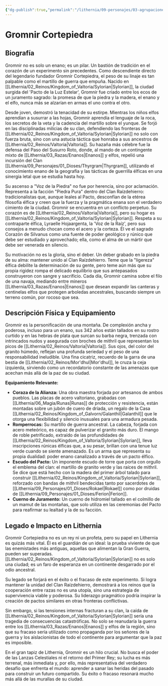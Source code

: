 ```yaml
---
{"dg-publish":true,"permalink":"/lithernia/09-personajes/03-agrupaciones/clan-raizdehierro/gromnir-cortepiedra/","tags":["[lithernia","personajes","enano","clan","Valtoria","Eldrador","Sylorian"]}
---
```


# Gromnir Cortepiedra

## Biografía

Gromnir no es solo un enano; es un pilar. Un bastión de tradición en el corazón de un experimento sin precedentes. Como descendiente directo del legendario fundador Gromnir Cortepiedra, el peso de su linaje es tan palpable como el martillo de guerra que empuña. Nacido en [[Lithernia/02_Reinos/Kingdom_of_Valtoria/Sylorian\|Sylorian]], la ciudad surgida del 'Pacto de la Luz Estelar', Gromnir fue criado entre los ecos de un juramento sagrado: la promesa de que la piedra y la madera, el enano y el elfo, nunca más se alzarían en armas el uno contra el otro.

Desde joven, demostró la tenacidad de su estirpe. Mientras los niños elfos aprendían a susurrar a las hojas, Gromnir aprendía el lenguaje de la roca, los secretos de la veta y la cadencia del martillo sobre el yunque. Se forjó en las disciplinadas milicias de su clan, defendiendo las fronteras de [[Lithernia/02_Reinos/Kingdom_of_Valtoria/Sylorian\|Sylorian]] no solo con fuerza bruta, sino con una astucia táctica que honraba a sus ancestros de [[Lithernia/02_Reinos/Valtoria\|Valtoria]]. Su hazaña más célebre fue la defensa del Paso del Susurro Roto, donde, al mando de un contingente mixto de [[Lithernia/03_Razas/Enanos\|Enanos]] y elfos, repelió una incursión del Clan [[Lithernia/09_Personajes/01_Dioses/Thyrgram\|Thyrgram]], utilizando el conocimiento enano de la geografía y las tácticas de guerrilla élficas en una sinergia letal que se estudia hasta hoy.

Su ascenso a "Voz de la Piedra" no fue por herencia, sino por aclamación. Representa a la facción "Piedra Pura" dentro del Clan Raízdehierro: tradicionalistas que, aunque leales al Pacto, desconfían de la etérea filosofía élfica y creen que la fuerza y la pragmática enana son el verdadero cimiento de la ciudad. Gromnir se encuentra en un conflicto perpetuo. Su corazón es de [[Lithernia/02_Reinos/Valtoria\|Valtoria]], pero su hogar es [[Lithernia/02_Reinos/Kingdom_of_Valtoria/Sylorian\|Sylorian]]. Respeta a su contraparte élfica, Lyraelle Hojaargenta, la 'Voz de la Raíz', pero sus consejos a menudo chocan como el acero y la corteza. Él ve el sagrado Corazón de Silvanus como una fuente de poder geológico y rúnico que debe ser estudiado y aprovechado; ella, como el alma de un mártir que debe ser venerada en silencio.

Su motivación no es la gloria, sino el deber. Un deber grabado en la piedra de su alma: mantener unido al Clan Raízdehierro. Teme que la "ligereza" élfica debilite la determinación de su gente, pero teme aún más que su propia rigidez rompa el delicado equilibrio que sus antepasados construyeron con sangre y sacrificio. Cada día, Gromnir camina sobre el filo de una navaja, mediando entre mineros [[Lithernia/03_Razas/Enanos\|Enanos]] que desean expandir las canteras y centinelas elfos que protegen arboledas ancestrales, buscando siempre un terreno común, por rocoso que sea.

## Descripción Física y Equipamiento

Gromnir es la personificación de una montaña. De complexión ancha y poderosa, incluso para un enano, sus 342 años están tallados en su rostro curtido y en las hebras de plata que surcan su barba negra, trenzada con intrincados nudos y asegurada con broches de mithril que representan los picos de [[Lithernia/02_Reinos/Valtoria\|Valtoria]]. Sus ojos, del color del granito húmedo, reflejan una profunda seriedad y el peso de una responsabilidad ineludible. Una fina cicatriz, recuerdo de la garra de una bestia de [[Lithernia/02_Reinos/Mor'dhul\|Mor'dhul]], le cruza la ceja izquierda, sirviendo como un recordatorio constante de las amenazas que acechan más allá de la paz de su ciudad.

**Equipamiento Relevante:**

*   **Coraza de la Alianza:** Una obra maestra forjada por artesanos de ambos pueblos. Las placas de acero valtoriano, grabadas con [[Lithernia/06_Magia/Runas\|Runas]] de protección y resistencia, están montadas sobre un jubón de cuero de dríada, un regalo de la Casa [[Lithernia/02_Reinos/Kingdom_of_Galvorn/Galanthil\|Galanthil]] que le otorga una flexibilidad y silencio inusuales para una armadura pesada.
*   **Romperrocas:** Su martillo de guerra ancestral. La cabeza, forjada con acero meteórico, es capaz de pulverizar el granito más duro. El mango de roble petrificado, extraído de las profundidades de [[Lithernia/02_Reinos/Kingdom_of_Valtoria/Sylorian\|Sylorian]], lleva inscripciones rúnicas élficas que, a su pesar, brillan con una tenue luz verde cuando se siente amenazado. Es un arma que representa su propia dualidad: poder enano canalizado a través de un pacto élfico.
*   **Escudo del Pacto:** Un imponente escudo de torre que porta con orgullo el emblema del clan: el martillo de granito verde y las raíces de mithril. Se dice que está hecho con la madera del primer árbol talado para construir [[Lithernia/02_Reinos/Kingdom_of_Valtoria/Sylorian\|Sylorian]], reforzado con bandas de mithril bendecidas tanto por sacerdotes de [[Lithernia/09_Personajes/01_Dioses/Rokael\|Rokael]] como por druidas de [[Lithernia/09_Personajes/01_Dioses/Ferion\|Ferion]].
*   **Cuerno de Juramento:** Un cuerno de hidromiel tallado en el colmillo de un mamut de las montañas, que solo utiliza en las ceremonias del Pacto para reafirmar su lealtad y la de su facción.

## Legado e Impacto en Lithernia

Gromnir Cortepiedra no es un rey ni un profeta, pero su papel en Lithernia es quizás más vital. Él es el guardián de un ideal: la prueba viviente de que las enemistades más antiguas, aquellas que alimentan la Gran Guerra, pueden ser superadas. [[Lithernia/02_Reinos/Kingdom_of_Valtoria/Sylorian\|Sylorian]] no es solo una ciudad; es un faro de esperanza en un continente desgarrado por el odio ancestral.

Su legado se forjará en el éxito o el fracaso de este experimento. Si logra mantener la unidad del Clan Raízdehierro, demostrará a los reinos que la cooperación entre razas no es una utopía, sino una estrategia de supervivencia viable y poderosa. Su liderazgo pragmático podría inspirar la creación de pactos similares en otras fronteras conflictivas.

Sin embargo, si las tensiones internas fracturan a su clan, la caída de [[Lithernia/02_Reinos/Kingdom_of_Valtoria/Sylorian\|Sylorian]] sería una tragedia de consecuencias catastróficas. No solo se reanudaría la guerra entre los [[Lithernia/03_Razas/Enanos\|Enanos]] y elfos de la región, sino que su fracaso sería utilizado como propaganda por los señores de la guerra y los aislacionistas de todo el continente para argumentar que la paz es imposible.

En el gran tapiz de Lithernia, Gromnir es un hilo crucial. No busca el poder de las Lanzas Celestiales ni el retorno del Primer Rey; su lucha es más terrenal, más inmediata y, por ello, más representativa del verdadero desafío que enfrenta el mundo: aprender a sanar las heridas del pasado para construir un futuro compartido. Su éxito o fracaso resonará mucho más allá de las murallas de su ciudad.
